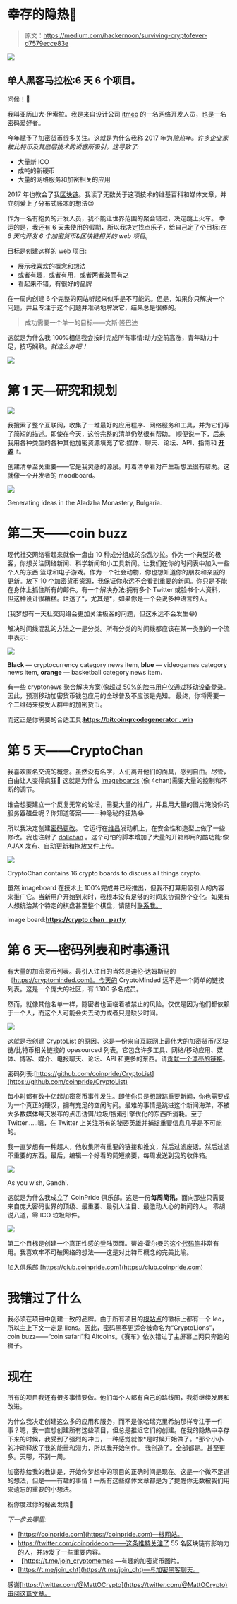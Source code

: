 # 幸存的隐热🦁

> 原文：<https://medium.com/hackernoon/surviving-cryptofever-d7579ecce83e>

![](img/0a656b24991c796b9ef23769c8973868.png)

## 单人黑客马拉松:6 天 6 个项目。

问候！👋

我叫亚历山大·伊索拉。我是来自设计公司 [itmeo](https://itmeo.com) 的一名网络开发人员，也是一名密码爱好者。

今年赋予了[加密货币](https://hackernoon.com/tagged/cryptocurrency)很多关注。这就是为什么我称 2017 年为*隐热年。许多企业家被比特币及其底层技术的诱惑所吸引。这导致了:*

*   大量新 ICO
*   成吨的新硬币
*   大量的网络服务和加密相关的应用

2017 年也教会了我[区块链](https://hackernoon.com/tagged/blockchain)。我读了无数关于这项技术的维基百科和媒体文章，并立刻爱上了分布式账本的想法😍

作为一名有抱负的开发人员，我不能让世界范围的聚会错过，决定跳上火车。
幸运的是，我还有 6 天未使用的假期，所以我决定找点乐子，给自己定了个目标:*在 6 天内开发 6 个加密货币&区块链相关的 web 项目*。

目标是创建这样的 web 项目:

*   展示我喜欢的概念和想法
*   或者有趣，或者有用，或者两者兼而有之
*   看起来不错，有很好的品牌

在一周内创建 6 个完整的网站听起来似乎是不可能的。但是，如果你只解决一个问题，并且专注于这个问题并准确地解决它，结果总是很棒的。

> 成功需要一个单一的目标——文斯·隆巴迪

这就是为什么我 100%相信我会按时完成所有事情:动力空前高涨，青年动力十足，技巧娴熟。*就这么办吧！*

![](img/c8f21530775f6f95d8c6f9f162726c06.png)

# 第 1 天—研究和规划

![](img/f8464782302e5a387342bd336e2896dc.png)

我搜索了整个互联网，收集了一堆最好的应用程序、网络服务和工具，并为它们写了简短的描述。即使在今天，这份完整的清单仍然很有帮助。
顺便说一下，后来我用各种类型的各种其他加密资源填充了它:媒体、聊天、论坛、API、指南和 [**开源**](https://github.com/coinpride/CryptoList) it。

创建清单至关重要——它是我灵感的源泉。盯着清单看对产生新想法很有帮助。这就像一个开发者的 moodboard。

![](img/9717d8fcb69d952538a5e12ec75fdf07.png)

Generating ideas in the Aladzha Monastery, Bulgaria.

# 第二天——coin buzz

现代社交网络看起来就像一盘由 10 种成分组成的杂乱沙拉。作为一个典型的极客，你想关注网络新闻、科学新闻和小工具新闻。让我们在你的时间表中加入一些个人的东西:篮球和电子游戏。作为一个社会动物，你也想知道你的朋友和亲戚的更新。放下 10 个加密货币资源，我保证你永远不会看到重要的新闻。你只是不能在身体上抓住所有的邮件。有一个解决办法:拥有多个 Twitter 或脸书个人资料，但这种设计很糟糕。烂透了*，尤其是*，如果你是一个会说多种语言的人。

(我梦想有一天社交网络会更加关注极客的问题，但这永远不会发生😁)

解决时间线混乱的方法之一是分类。所有分类的时间线都应该在某一类别的一个流中表示:

![](img/84cd96b9eba82aab12c783fe31ec0d35.png)

**Black** — cryptocurrency category news item, **blue** — videogames category news item, **orange** — basketball category news item.

有一些 cryptonews 聚合解决方案(像[超过 50%的脸书用户仅通过移动设备登录](https://medium.com/u/655cadce8d9f#t-673913)。因此，预测移动加密货币钱包应用的全球普及不应该是先知。
最终，你将需要一个二维码来接受人群中的加密货币。

而这正是你需要的合适工具:[**https://bitcoinqrcodegenerator . win**](https://bitcoinqrcodegenerator.win)

# 第 5 天——CryptoChan

我喜欢匿名交流的概念。虽然没有名字，人们离开他们的面具，感到自由。尽管，自由让人变得疯狂🌰
这就是为什么 [imageboards](https://en.wikipedia.org/wiki/Imageboard) (像 4chan)需要大量的控制和不断的调节。

谁会想要建立一个反复无常的论坛，需要大量的推广，并且用大量的图片淹没你的服务器磁盘呢？你知道答案——一种隐秘的狂热😂

所以我决定创建[密码更改](https://cryptochan.party)。
它运行在[维昌](https://github.com/vichan-devel/vichan/)发动机上，在安全性和造型上做了一些修改。我也注射了 [dollchan](https://github.com/SthephanShinkufag/Dollchan-Extension-Tools) 。这个可怕的脚本增加了大量的开箱即用的酷功能:像 AJAX 发布、自动更新和拖放文件上传。

![](img/dee24dca77eac453e7273d2cd09f7dbe.png)

CryptoChan contains 16 crypto boards to discuss all things crypto.

虽然 imageboard 在技术上 100%完成并已经推出，但我不打算用吸引人的内容来推广它。当新用户开始到来时，我根本没有足够的时间来协调整个变化。如果有人想统治某个特定的棋盘甚至整个棋盘，请随时[联系我。](mailto:alexanderisora@gmail.com)

image board:[**https://crypto chan . party**](https://cryptochan.party)

# 第 6 天—密码列表和时事通讯

有大量的加密货币列表。最引人注目的当然是迪伦·达姆斯马的《https://cryptominded.com》。今天的 CryptoMinded 远不是一个简单的链接列表。这是一个庞大的社区，有 1300 多名成员。

然而，就像其他名单一样，隐密者也面临着被禁止的风险。仅仅是因为他们都依赖于一个人，而这个人可能会失去动力或者只是缺少时间。

![](img/77a9b836d6686dd65c3433f62ec4056c.png)

这就是我创建 CryptoList 的原因。这是一份来自互联网上最伟大的加密货币/区块链/比特币相关链接的 opesourced 列表。它包含许多工具、网络/移动应用、媒体、博客、媒介、电报聊天、论坛、API 和更多的东西。请[贡献一个漂亮的链接](https://github.com/coinpride/CryptoList/blob/master/CONTRIBUTING.md)。

密码列表:[https://github.com/coinpride/CryptoList](https://github.com/coinpride/CryptoList)

每小时都有数十亿起加密货币事件发生。即使你只是想跟踪重要新闻，你也需要成为一个真正的硬汉，拥有充足的空闲时间。最难的事情是跳进这个新闻海洋，不被大多数媒体每天发布的点击诱饵/垃圾/搜索引擎优化的东西所消耗。至于 Twitter……嗯，在 Twitter 上关注所有的秘密英雄并捕捉重要信息几乎是不可能的。

我一直梦想有一种超人，他收集所有重要的链接和推文，然后过滤废话。然后过滤不重要的东西。最后，编辑一个好看的简短摘要，每周发送到我的收件箱。

![](img/b67a6bc710795cecc5c5ac2c66413691.png)

As you wish, Gandhi.

这就是为什么我成立了 CoinPride 俱乐部。这是一份**每周简讯**，面向那些只需要来自庞大密码世界的顶级、最重要、最引人注目、最激动人心的新闻的人。
零胡说八道，零 ICO 垃圾邮件。

![](img/3ed9270ff1c5eeefa6bc75f87874f637.png)

第二个目标是创建一个真正性感的登陆页面。蒂姆·霍尔曼的这个[代码笔](https://codepen.io/tholman/pen/AmptL)非常有用。我喜欢牢不可破网络的想法——这是对比特币概念的完美比喻。

加入俱乐部:[https://club.coinpride.com](https://club.coinpride.com)

# 我错过了什么

我必须在项目中创建一致的品牌。由于所有项目的[根站点](http://coinpride.com)的徽标上都有一个 leo，所以主上下文一定是 lions。因此，密码黑客更适合被命名为“CryptoLions”，coin buzz——“coin safari”和 Altcoins。《赛车》依次错过了主屏幕上两只奔跑的狮子。

# 现在

所有的项目我还有很多事情要做。他们每个人都有自己的路线图，我将继续发展和改进。

为什么我决定创建这么多的应用和服务，而不是像哈瑞克里希纳那样专注于一件事？嗯，我一直想创建所有这些项目，但总是推迟它们的创建。在我的隐热中幸存下来的时候，我受到了强烈的冲击，一种感觉就像*是时候开始做了。*那个小小的冲动释放了我的能量和潜力，所以我开始创作。
我创造了。全部都是。甚至更多。天哪，不到一周。

加密热给我的教训是，开始你梦想中的项目的正确时间是现在。这是一个微不足道的想法，但是——有趣的事情！—所有这些媒体文章都是为了提醒你无数被我们用来遗忘的重要的小想法。

祝你度过你的秘密发烧🦁

*下一步去哪里:*

*   [https://coinpride.com](https://coinpride.com)—根网站。
*   https://twitter.com/coinpridecom——这条推特关注了 55 名区块链有影响力的人，并转发了一些重要内容。
*   【https://t.me/join_cryptomemes —有趣的加密货币图片。
*   [https://t.me/join_cht](https://t.me/join_cht)—与加密黑客聊天。

感谢[https://twitter.com/@MattOCrypto](https://twitter.com/@MattOCrypto)审阅这篇文章。